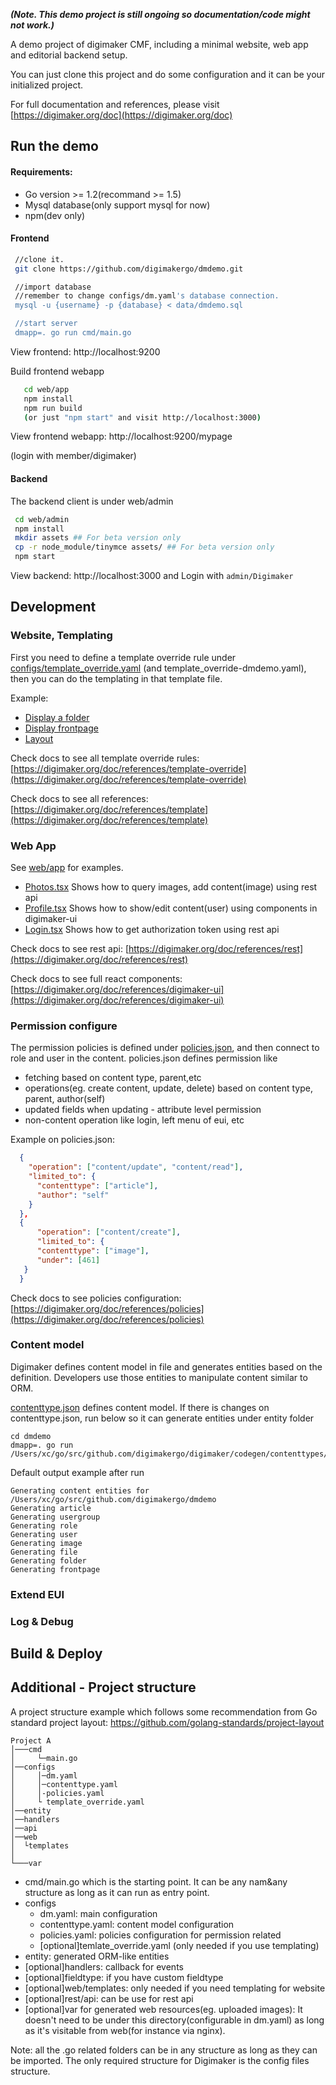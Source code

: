
***(Note. This demo project is still ongoing so documentation/code might not work.)***

A demo project of digimaker CMF, including a minimal website, web app and editorial backend setup.

You can just clone this project and do some configuration and it can be your initialized project.

For full documentation and references, please visit [https://digimaker.org/doc](https://digimaker.org/doc)

Run the demo
-------

#### Requirements:
- Go version >= 1.2(recommand >= 1.5)
- Mysql database(only support mysql for now)
- npm(dev only)

#### Frontend
```sh
 //clone it.
 git clone https://github.com/digimakergo/dmdemo.git

 //import database
 //remember to change configs/dm.yaml's database connection.
 mysql -u {username} -p {database} < data/dmdemo.sql

 //start server
 dmapp=. go run cmd/main.go
```
  View frontend: http://localhost:9200

Build frontend webapp

```sh
   cd web/app
   npm install
   npm run build
   (or just "npm start" and visit http://localhost:3000)
```
  View frontend webapp: http://localhost:9200/mypage

  (login with member/digimaker)


 #### Backend
  The backend client is under web/admin
  ```sh   
   cd web/admin
   npm install
   mkdir assets ## For beta version only   
   cp -r node_module/tinymce assets/ ## For beta version only
   npm start
   ```
View backend: http://localhost:3000 and Login with `admin/Digimaker`


Development
-------

### Website, Templating

First you need to define a template override rule under [configs/template_override.yaml](https://github.com/digimakergo/dmdemo/blob/master/configs/template_override.yaml) (and template_override-dmdemo.yaml), then you can do the templating in that template file.  

Example:
- [Display a folder](https://github.com/digimakergo/dmdemo/tree/master/web/templates/demo/folder/full.html)
- [Display frontpage](https://github.com/digimakergo/dmdemo/tree/master/web/templates/demo/folder/frontpage.html)
- [Layout](https://github.com/digimakergo/dmdemo/tree/master/web/templates/demo/base.html)

Check docs to see all template override rules: [https://digimaker.org/doc/references/template-override](https://digimaker.org/doc/references/template-override)

Check docs to see all references: [https://digimaker.org/doc/references/template](https://digimaker.org/doc/references/template)


### Web App
See [web/app](web/app) for examples.

- [Photos.tsx](web/app/src/Photos.tsx) Shows how to query images, add content(image) using rest api
- [Profile.tsx](web/app/src/Profile.tsx) Shows how to show/edit content(user) using components in digimaker-ui
- [Login.tsx](web/app/src/Login.tsx) Shows how to get authorization token using rest api

Check docs to see rest api: [https://digimaker.org/doc/references/rest](https://digimaker.org/doc/references/rest)

Check docs to see full react components: [https://digimaker.org/doc/references/digimaker-ui](https://digimaker.org/doc/references/digimaker-ui)


### Permission configure
The permission policies is defined under [policies.json](configs/policies.json), and then connect to role and user in the content. policies.json defines permission like
 - fetching  based on content type, parent,etc
 - operations(eg. create content, update, delete) based on content type, parent, author(self)
 - updated fields when updating - attribute level permission
 - non-content operation like login, left menu of eui, etc

Example on policies.json:
```json
  {
    "operation": ["content/update", "content/read"],
    "limited_to": {
      "contenttype": ["article"],
      "author": "self"
    }
  },
  {
      "operation": ["content/create"],
      "limited_to": {
      "contenttype": ["image"],
      "under": [461]
   }
  }
```

Check docs to see policies configuration: [https://digimaker.org/doc/references/policies](https://digimaker.org/doc/references/policies)

### Content model
Digimaker defines content model in file and generates entities based on the definition. Developers use those entities to manipulate content similar to ORM.

[contenttype.json](configs/contenttype.json) defines content model. If there is changes on contenttype.json, run below so it can generate entities under entity folder

```
cd dmdemo
dmapp=. go run /Users/xc/go/src/github.com/digimakergo/digimaker/codegen/contenttypes/gen.go
```

Default output example after run

```
Generating content entities for /Users/xc/go/src/github.com/digimakergo/dmdemo
Generating article
Generating usergroup
Generating role
Generating user
Generating image
Generating file
Generating folder
Generating frontpage
```


### Extend EUI

### Log & Debug


Build & Deploy
----------

Additional - Project structure
-------

A project structure example which follows some recommendation from Go standard project layout: https://github.com/golang-standards/project-layout

```
Project A
│───cmd
│     └─main.go
│──configs    
│     │─dm.yaml
│     │─contenttype.yaml
│     │-policies.yaml
│     └ template_override.yaml
│──entity
│──handlers
│──api
│──web
│  └templates
│
└───var
```

- cmd/main.go which is the starting point. It can be any nam&any structure as long as it can run as entry point.
- configs
   - dm.yaml: main configuration
   - contenttype.yaml: content model configuration
   - policies.yaml: policies configuration for permission related
   - [optional]temlate_override.yaml (only needed if you use templating)
- entity: generated ORM-like entities
- [optional]handlers: callback for events
- [optional]fieldtype: if you have custom fieldtype
- [optional]web/templates: only needed if you need templating for website
- [optional]rest/api: can be use for rest api
- [optional]var for generated web resources(eg. uploaded images): It doesn't need to be under this directory(configurable in dm.yaml) as long as it's visitable from web(for instance via nginx).

Note: all the .go related folders can be in any structure as long as they can be imported. The only required structure for Digimaker is the config files structure.

